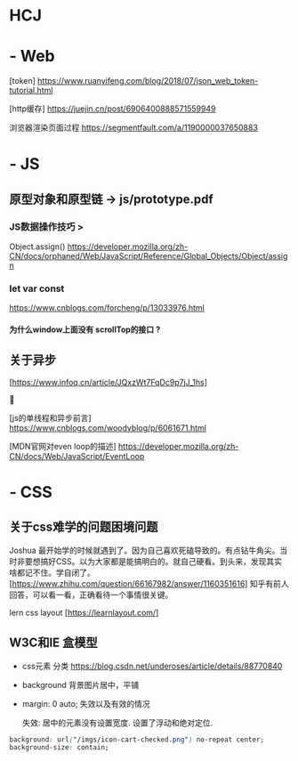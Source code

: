 # HCJ




# - Web

[token] https://www.ruanyifeng.com/blog/2018/07/json_web_token-tutorial.html


[http缓存] https://juejin.cn/post/6906400888571559949

浏览器渲染页面过程  https://segmentfault.com/a/1190000037650883



# - JS

## 原型对象和原型链    -> js/prototype.pdf 



### JS数据操作技巧 > 

Object.assign()  https://developer.mozilla.org/zh-CN/docs/orphaned/Web/JavaScript/Reference/Global_Objects/Object/assign

### let var const 

https://www.cnblogs.com/forcheng/p/13033976.html


#### 为什么window上面没有 scrollTop的接口 ? 

## 关于异步

[https://www.infoq.cn/article/JQxzWt7FqDc9p7jJ_1hs]

:triumph:

[js的单线程和异步前言] https://www.cnblogs.com/woodyblog/p/6061671.html

[MDN官网对even loop的描述] https://developer.mozilla.org/zh-CN/docs/Web/JavaScript/EventLoop


# - CSS




## 关于css难学的问题困境问题
  Joshua 最开始学的时候就遇到了。因为自己喜欢死磕导致的。有点钻牛角尖。当时非要想搞好CSS。以为大家都是能搞明白的。就自己硬看。到头来，发现其实啥都记不住。学自闭了。
  [https://www.zhihu.com/question/66167982/answer/1160351616] 知乎有前人回答，可以看一看，正确看待一个事情很关键。

lern css layout [https://learnlayout.com/]


## W3C和IE 盒模型

+ css元素 分类 https://blog.csdn.net/underoses/article/details/88770840



+ background 背景图片居中，平铺

+ margin: 0 auto; 失效以及有效的情况

  失效: 
    居中的元素没有设置宽度.
    设置了浮动和绝对定位.
    


```css
background: url("/imgs/icon-cart-checked.png") no-repeat center;
background-size: contain;
```
